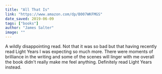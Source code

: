 ```yaml
---
title: "All That Is"
link: "https://www.amazon.com/dp/B007WKFMGS"
date_saved: 2019-06-09
tags: ["books"]
author: "James Salter"
image: ""
---
```


A wildly disappointing read. Not that it was so bad but that having recently read Light Years I was expecting so much more. There were moments of brilliance in the writing and some of the scenes will linger with me overall the book didn't really make me feel anything. Definitely read Light Years instead.
